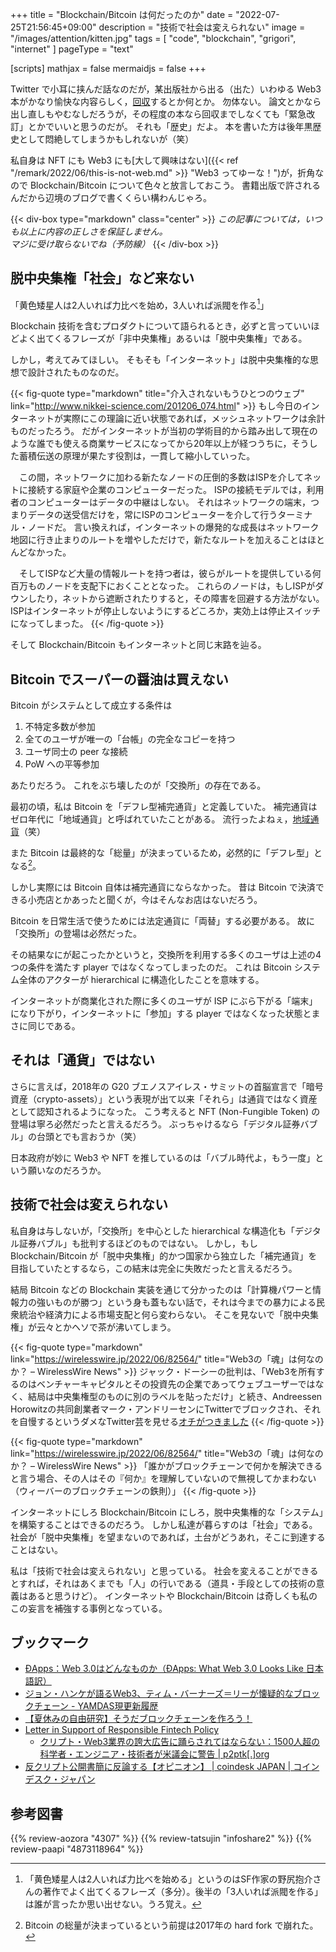 +++
title = "Blockchain/Bitcoin は何だったのか"
date =  "2022-07-25T21:56:45+09:00"
description = "技術で社会は変えられない"
image = "/images/attention/kitten.jpg"
tags = [ "code", "blockchain", "grigori", "internet" ]
pageType = "text"

[scripts]
  mathjax = false
  mermaidjs = false
+++

Twitter で小耳に挟んだ話なのだが，某出版社から出る（出た）いわゆる Web3 本がかなり愉快な内容らしく，[回収](https://book.impress.co.jp/info/20220725.html "書籍「いちばんやさしいWeb3の教本 人気講師が教えるNFT、DAO、DeFiが織りなす新世界」の回収について - インプレスブックス")するとか何とか。
勿体ない。
論文とかなら出し直しもやむなしだろうが，その程度の本なら回収までしなくても「緊急改訂」とかでいいと思うのだが。
それも「歴史」だよ。
本を書いた方は後年黒歴史として悶絶してしまうかもしれないが（笑）

私自身は NFT にも Web3 にも[大して興味はない]({{< ref "/remark/2022/06/this-is-not-web.md" >}} "Web3 ってゆーな！")が，折角なので Blockchain/Bitcoin について色々と放言しておこう。
書籍出版で許されるんだから辺境のブログで書くくらい構わんじゃろ。

{{< div-box type="markdown" class="center" >}}
*この記事については，いつも以上に内容の正しさを保証しません。
<br>マジに受け取らないでね（予防線）*
{{< /div-box >}}

## 脱中央集権「社会」など来ない

「黄色矮星人は2人いれば力比べを始め，3人いれば派閥を作る[^nh1]」

[^nh1]: 「黄色矮星人は2人いれば力比べを始める」というのはSF作家の野尻抱介さんの著作でよく出てくるフレーズ（多分）。後半の「3人いれば派閥を作る」は誰が言ったか思い出せない。うろ覚え。

Blockchain 技術を含むプロダクトについて語られるとき，必ずと言っていいほどよく出てくるフレーズが「非中央集権」あるいは「脱中央集権」である。

しかし，考えてみてほしい。
そもそも「インターネット」は脱中央集権的な思想で設計されたものなのだ。

{{< fig-quote type="markdown" title="介入されないもうひとつのウェブ" link="http://www.nikkei-science.com/201206_074.html" >}}
もし今日のインターネットが実際にこの理論に近い状態であれば，メッシュネットワークは余計ものだったろう。
だがインターネットが当初の学術目的から踏み出して現在のような誰でも使える商業サービスになってから20年以上が経つうちに，そうした蓄積伝送の原理が果たす役割は，一貫して縮小していった。

　この間，ネットワークに加わる新たなノードの圧倒的多数はISPを介してネットに接続する家庭や企業のコンピューターだった。
ISPの接続モデルでは，利用者のコンピューターはデータの中継はしない。
それはネットワークの端末，つまりデータの送受信だけを，常にISPのコンピューターを介して行うターミナル・ノードだ。
言い換えれば，インターネットの爆発的な成長はネットワーク地図に行き止まりのルートを増やしただけで，新たなルートを加えることはほとんどなかった。

　そしてISPなど大量の情報ルートを持つ者は，彼らがルートを提供している何百万ものノードを支配下におくこととなった。
これらのノードは，もしISPがダウンしたり，ネットから遮断されたりすると，その障害を回避する方法がない。
ISPはインターネットが停止しないようにするどころか，実効上は停止スイッチになってしまった。
{{< /fig-quote >}}

そして Blockchain/Bitcoin もインターネットと同じ末路を辿る。

## Bitcoin でスーパーの醤油は買えない

Bitcoin がシステムとして成立する条件は

1. 不特定多数が参加
2. 全てのユーザが唯一の「台帳」の完全なコピーを持つ
3. ユーザ同士の peer な接続
4. PoW への平等参加

あたりだろう。
これをぶち壊したのが「交換所」の存在である。

最初の頃，私は Bitcoin を「デフレ型補完通貨」と定義していた。
補完通貨はゼロ年代に「地域通貨」と呼ばれていたことがある。
流行ったよねぇ，[地域通貨](https://cruel.org/krugman/babysitj.html "経済を子守りしてみると。")（笑）

また Bitcoin は最終的な「総量」が決まっているため，必然的に「デフレ型」となる[^hf1]。

[^hf1]: Bitcoin の総量が決まっているという前提は2017年の hard fork で崩れた。

しかし実際には Bitcoin 自体は補完通貨にならなかった。
昔は Bitcoin で決済できる小売店とかあったと聞くが，今はそんなお店はないだろう。

Bitcoin を日常生活で使うためには法定通貨に「両替」する必要がある。
故に「交換所」の登場は必然だった。

その結果なにが起こったかというと，交換所を利用する多くのユーザは上述の4つの条件を満たす player ではなくなってしまったのだ。
これは Bitcoin システム全体のアクターが hierarchical に構造化したことを意味する。

インターネットが商業化された際に多くのユーザが ISP にぶら下がる「端末」になり下がり，インターネットに「参加」する player ではなくなった状態とまさに同じである。

## それは「通貨」ではない

さらに言えば，2018年の G20 ブエノスアイレス・サミットの首脳宣言で「暗号資産（crypto-assets）」という表現が出て以来「それら」は通貨ではなく資産として認知されるようになった。
こう考えると NFT (Non-Fungible Token) の登場は寧ろ必然だったと言えるだろう。
ぶっちゃけるなら「デジタル証券バブル」の台頭とでも言おうか（笑）

日本政府が妙に Web3 や NFT を推しているのは「バブル時代よ，もう一度」という願いなのだろうか。

## 技術で社会は変えられない

私自身は与しないが，「交換所」を中心とした hierarchical な構造化も「デジタル証券バブル」も批判するほどのものではない。
しかし，もし Blockchain/Bitcoin が「脱中央集権」的かつ国家から独立した「補完通貨」を目指していたとするなら，この結末は完全に失敗だったと言えるだろう。

結局 Bitcoin などの Blockchain 実装を通じて分かったのは「計算機パワーと情報力の強いものが勝つ」という身も蓋もない話で，それは今までの暴力による民衆統治や経済力による市場支配と何ら変わらない。
そこを見ないで「脱中央集権」が云々とかヘソで茶が沸いてしまう。

{{< fig-quote type="markdown" link="https://wirelesswire.jp/2022/06/82564/" title="Web3の「魂」は何なのか？ – WirelessWire News" >}}
ジャック・ドーシーの批判は、「Web3を所有するのはベンチャーキャピタルとその投資先の企業であってウェブユーザーではなく、結局は中央集権型のものに別のラベルを貼っただけ」と続き、Andreessen Horowitzの共同創業者マーク・アンドリーセンにTwitterでブロックされ、それを自慢するというダメなTwitter芸を見せる[オチがつきました](https://www.itmedia.co.jp/news/articles/2112/24/news077.html)
{{< /fig-quote >}}

{{< fig-quote type="markdown" link="https://wirelesswire.jp/2022/06/82564/" title="Web3の「魂」は何なのか？ – WirelessWire News" >}}
「誰かがブロックチェーンで何かを解決できると言う場合、その人はその『何か』を理解していないので無視してかまわない（ウィーバーのブロックチェーンの鉄則）」
{{< /fig-quote >}}

インターネットにしろ Blockchain/Bitcoin にしろ，脱中央集権的な「システム」を構築することはできるのだろう。
しかし私達が暮らすのは「社会」である。
社会が「脱中央集権」を望まないのであれば，土台がどうあれ，そこに到達することはない。

私は「技術で社会は変えられない」と思っている。
社会を変えることができるとすれば，それはあくまでも「人」の行いである（道具・手段としての技術の意義はあると思うけど）。
インターネットや Blockchain/Bitcoin は奇しくも私のこの妄言を補強する事例となっている。

## ブックマーク

- [ĐApps：Web 3.0はどんなものか（ĐApps: What Web 3.0 Looks Like 日本語訳）](https://www.yamdas.org/column/technique/dappsweb3j.html)
- [ジョン・ハンケが語るWeb3、ティム・バーナーズ＝リーが懐疑的なブロックチェーン - YAMDAS現更新履歴](https://yamdas.hatenablog.com/entry/20220628/john-hanke-on-web3)
- [【夏休みの自由研究】そうだブロックチェーンを作ろう！](https://zenn.dev/koduki/articles/52c207493f4d5e)
- [Letter in Support of Responsible Fintech Policy](https://concerned.tech/)
  - [クリプト・Web3業界の誇大広告に踊らされてはならない：1500人超の科学者・エンジニア・技術者が米議会に警告 | p2ptk[.]org](https://p2ptk.org/monopoly/3760)
- [反クリプト公開書簡に反論する【オピニオン】 | coindesk JAPAN | コインデスク・ジャパン](https://www.coindeskjapan.com/150683/)

## 参考図書

{{% review-aozora "4307" %}} <!-- グリゴリの捕縛 -->
{{% review-tatsujin "infoshare2" %}} <!-- 続・情報共有の未来 -->
{{% review-paapi "4873118964" %}} <!-- マスタリング・イーサリアム Ethereum -->
